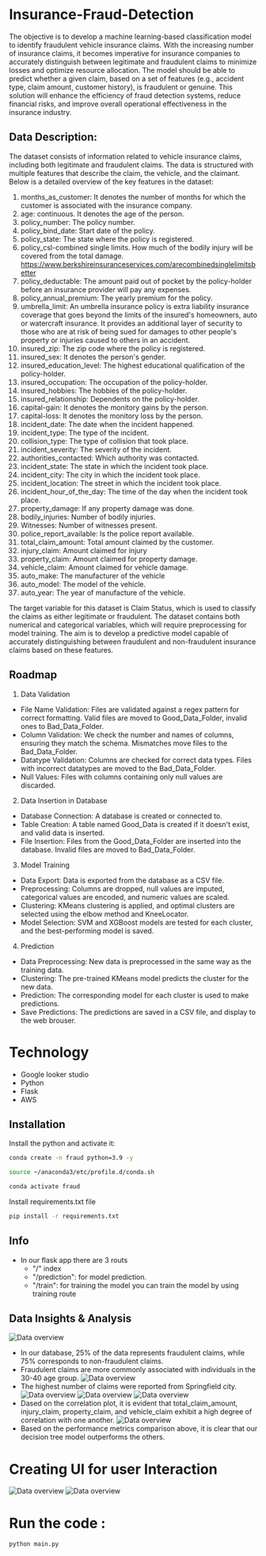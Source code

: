 
# Insurance-Fraud-Detection

The objective is to develop a machine learning-based classification model to identify fraudulent vehicle insurance claims. With the increasing number of insurance claims, it becomes imperative for insurance companies to accurately distinguish between legitimate and fraudulent claims to minimize losses and optimize resource allocation. The model should be able to predict whether a given claim, based on a set of features (e.g., accident type, claim amount, customer history), is fraudulent or genuine. This solution will enhance the efficiency of fraud detection systems, reduce financial risks, and improve overall operational effectiveness in the insurance industry.
## Data Description:
The dataset consists of information related to vehicle insurance claims, including both legitimate and fraudulent claims. The data is structured with multiple features that describe the claim, the vehicle, and the claimant. Below is a detailed overview of the key features in the dataset:

1.	months_as_customer: It denotes the number of months for which the customer is associated with the insurance company.
2.	age: continuous. It denotes the age of the person.
3.	policy_number: The policy number.
4.	policy_bind_date: Start date of the policy.
5.	policy_state: The state where the policy is registered.
6.	policy_csl-combined single limits. How much of the bodily injury will be covered from the total damage.
https://www.berkshireinsuranceservices.com/arecombinedsinglelimitsbetter  
7. policy_deductable: The amount paid out of pocket by the policy-holder before an insurance provider will pay any expenses.
8. policy_annual_premium: The yearly premium for the policy.
9. umbrella_limit: An umbrella insurance policy is extra liability insurance coverage that goes beyond the limits of the insured's homeowners, auto or watercraft insurance. It provides an additional layer of security to those who are at risk of being sued for damages to other people's property or injuries caused to others in an accident.
10. insured_zip: The zip code where the policy is registered.
11. insured_sex: It denotes the person's gender.
12. insured_education_level: The highest educational qualification of the policy-holder.
13. insured_occupation: The occupation of the policy-holder.
14. insured_hobbies: The hobbies of the policy-holder.
15.	insured_relationship: Dependents on the policy-holder.
16.	capital-gain: It denotes the monitory gains by the person.
17.	capital-loss: It denotes the monitory loss by the person.
18.	incident_date: The date when the incident happened.
19.	incident_type: The type of the incident.
20.	collision_type: The type of collision that took place.
21.	incident_severity: The severity of the incident.
22.	authorities_contacted: Which authority was contacted.
23.	incident_state: The state in which the incident took place.
24.	incident_city: The city in which the incident took place. 
25.	incident_location: The street in which the incident took place.
26.	incident_hour_of_the_day: The time of the day when the incident took place.
27.	property_damage: If any property damage was done.
28.	bodily_injuries: Number of bodily injuries.
29.	Witnesses: Number of witnesses present.
30.	police_report_available: Is the police report available.
31.	total_claim_amount: Total amount claimed by the customer.
32.	injury_claim: Amount claimed for injury
33.	property_claim: Amount claimed for property damage.
34.	vehicle_claim: Amount claimed for vehicle damage.
35.	auto_make: The manufacturer of the vehicle
36.	auto_model: The model of the vehicle. 
37.	auto_year: The year of manufacture of the vehicle. 

The target variable for this dataset is Claim Status, which is used to classify the claims as either legitimate or fraudulent. The dataset contains both numerical and categorical variables, which will require preprocessing for model training. The aim is to develop a predictive model capable of accurately distinguishing between fraudulent and non-fraudulent insurance claims based on these features.

## Roadmap

1. Data Validation

- File Name Validation: Files are validated against a regex pattern for correct formatting. Valid files are moved to Good_Data_Folder, invalid ones to Bad_Data_Folder.
- Column Validation: We check the number and names of columns, ensuring they match the schema. Mismatches move files to the Bad_Data_Folder.
- Datatype Validation: Columns are checked for correct data types. Files with incorrect datatypes are moved to the Bad_Data_Folder.
- Null Values: Files with columns containing only null values are discarded.
2. Data Insertion in Database
- Database Connection: A database is created or connected to.
- Table Creation: A table named Good_Data is created if it doesn't exist, and valid data is inserted.
- File Insertion: Files from the Good_Data_Folder are inserted into the database. Invalid files are moved to Bad_Data_Folder.
3. Model Training
- Data Export: Data is exported from the database as a CSV file.
- Preprocessing: Columns are dropped, null values are imputed, categorical values are encoded, and numeric values are scaled.
- Clustering: KMeans clustering is applied, and optimal clusters are selected using the elbow method and KneeLocator.
- Model Selection: SVM and XGBoost models are tested for each cluster, and the best-performing model is saved.
4. Prediction
- Data Preprocessing: New data is preprocessed in the same way as the training data.
- Clustering: The pre-trained KMeans model predicts the cluster for the new data.
- Prediction: The corresponding model for each cluster is used to make predictions.
- Save Predictions: The predictions are saved in a CSV file, and display to the web brouser.

# Technology
- Google looker studio
- Python
- Flask
- AWS

## Installation

Install the python and activate it: 

```bash
conda create -n fraud python=3.9 -y

source ~/anaconda3/etc/profile.d/conda.sh
```

```bash
conda activate fraud

``````
Install requirements.txt file
```bash
pip install -r requirements.txt

``````
## Info
- In our flask app there are 3 routs
  - "/" index
  - "/prediction": for model prediction.
  - "/train": for training the model
you can train the model by using training route
## Data Insights & Analysis
![Data overview](images/db1.png)
- In our database, 25% of the data represents fraudulent claims, while 75% corresponds to non-fraudulent claims.
- Fraudulent claims are more commonly associated with individuals in the 30-40 age group.
![Data overview](images/db2.png)
- The highest number of claims were reported from Springfield city.
![Data overview](images/all_count.png)
![Data overview](images/realation_age_fraud.png)
![Data overview](images/relation_between_columns.png)
- Dased on the correlation plot, it is evident that total_claim_amount, injury_claim, property_claim, and vehicle_claim exhibit a high degree of correlation with one another.
![Data overview](images/Performacce_metrics.png)
- Based on the performance metrics comparison above, it is clear that our decision tree model outperforms the others.
# Creating UI for user Interaction
![Data overview](images/UI.png)
![Data overview](images/op_UI.png)

# Run the code :
```bash
python main.py
````

